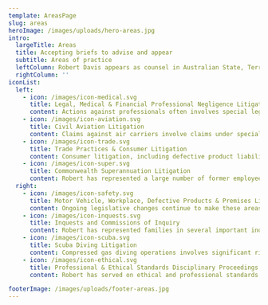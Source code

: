 ```yaml
---
template: AreasPage
slug: areas
heroImage: /images/uploads/hero-areas.jpg
intro:
  largeTitle: Areas
  title: Accepting briefs to advise and appear
  subtitle: Areas of practice
  leftColumn: Robert Davis appears as counsel in Australian State, Territorial and Federal Courts and the High Court of Australia. His main areas of practice include
  rightColumn: ''
iconList:
  left:
    - icon: /images/icon-medical.svg
      title: Legal, Medical & Financial Professional Negligence Litigation
      content: Actions against professionals often involves special legal knowledge and complex factual circumstances. Robert has considerable experience in this specialist area of the law and regularly represents clients in actions involving legal, medical, financial and other types of professional negligence.
    - icon: /images/icon-aviation.svg
      title: Civil Aviation Litigation
      content: Claims against air carriers involve claims under special legislation or international conventions and must be commenced within two years, often leading to pitfalls for lawyers unfamiliar with this subject.  Robert has a special interest in aviation law, has conducted many claims for passengers injured in aviation accidents throughout Australia, and has lectured to other lawyers on this special topic.  
    - icon: /images/icon-trade.svg
      title: Trade Practices & Consumer Litigation
      content: Consumer litigation, including defective product liability law, is a specialist area of legal knowledge. Robert has undertaken post graduate studies in defective product liability, has published in and presented papers on this topic, and has conducted many claims under the Consumer Law.
    - icon: /images/icon-super.svg
      title: Commonwealth Superannuation Litigation
      content: Robert has represented a large number of former employees of Commonwealth Departments and Authorities who have lost superannuation entitlements due to incorrect advice from their employer. He has appeared in most of the reported cases on this subject, commencing with the seminal decision in Cornwell v Commonwealth of Australia [2007] HCA 16; 229 CLR 519; 81 ALJR 933; 234 ALR 148.
  right:
    - icon: /images/icon-safety.svg
      title: Motor Vehicle, Workplace, Defective Products & Premises Liability
      content: Ongoing legislative changes continue to make these areas of practice very complex for both clients and their lawyers. Over more than three decades Robert has conducted a large number of these claims in Queensland, New South Wales and the ACT.
    - icon: /images/icon-inquests.svg
      title: Inquests and Commissions of Inquiry
      content: Robert has represented families in several important inquests into the causes and manner of fatal accidents in Australia. These inquests have included a major passenger bus accident, experimental medical procedures, underwater diving fatalities, police pursuits, recreational activities, and many other diverse incidents. Rob has a special interest in this area of legal practice.
    - icon: /images/icon-scuba.svg
      title: Scuba Diving Litigation
      content: Compressed gas diving operations involves significant risks and sometimes avoidable accidents occur that result injury and even death. These claims require special expertise. Robert has been involved in a number of cases in this area and has both published and presented papers on this subject to legal and medical audiences.    
    - icon: /images/icon-ethical.svg
      title: Professional & Ethical Standards Disciplinary Proceedings
      content: Robert has served on ethical and professional standards committees of legal organisations and in that capacity has gained significant experience in investigations into and claims about professional misconduct and unprofessional conduct. Robert occasionally represents lawyers facing complaints about potential breaches of ethical and legal obligations.

footerImage: /images/uploads/footer-areas.jpg
---
```

